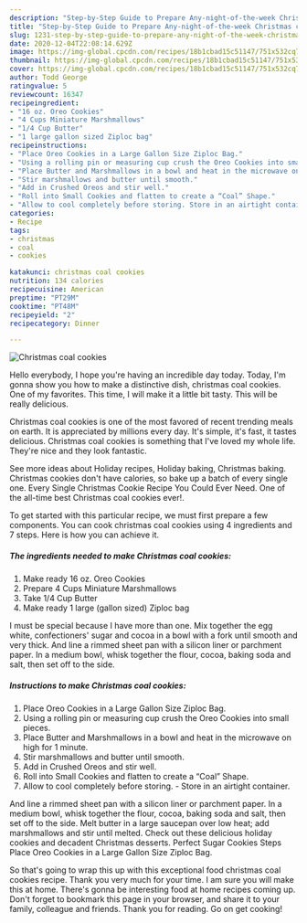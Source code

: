 ```yaml
---
description: "Step-by-Step Guide to Prepare Any-night-of-the-week Christmas coal cookies"
title: "Step-by-Step Guide to Prepare Any-night-of-the-week Christmas coal cookies"
slug: 1231-step-by-step-guide-to-prepare-any-night-of-the-week-christmas-coal-cookies
date: 2020-12-04T22:08:14.629Z
image: https://img-global.cpcdn.com/recipes/18b1cbad15c51147/751x532cq70/christmas-coal-cookies-recipe-main-photo.jpg
thumbnail: https://img-global.cpcdn.com/recipes/18b1cbad15c51147/751x532cq70/christmas-coal-cookies-recipe-main-photo.jpg
cover: https://img-global.cpcdn.com/recipes/18b1cbad15c51147/751x532cq70/christmas-coal-cookies-recipe-main-photo.jpg
author: Todd George
ratingvalue: 5
reviewcount: 16347
recipeingredient:
- "16 oz. Oreo Cookies"
- "4 Cups Miniature Marshmallows"
- "1/4 Cup Butter"
- "1 large gallon sized Ziploc bag"
recipeinstructions:
- "Place Oreo Cookies in a Large Gallon Size Ziploc Bag."
- "Using a rolling pin or measuring cup crush the Oreo Cookies into small pieces."
- "Place Butter and Marshmallows in a bowl and heat in the microwave on high for 1 minute."
- "Stir marshmallows and butter until smooth."
- "Add in Crushed Oreos and stir well."
- "Roll into Small Cookies and flatten to create a “Coal” Shape."
- "Allow to cool completely before storing. Store in an airtight container."
categories:
- Recipe
tags:
- christmas
- coal
- cookies

katakunci: christmas coal cookies 
nutrition: 134 calories
recipecuisine: American
preptime: "PT29M"
cooktime: "PT48M"
recipeyield: "2"
recipecategory: Dinner

---
```



![Christmas coal cookies](https://img-global.cpcdn.com/recipes/18b1cbad15c51147/751x532cq70/christmas-coal-cookies-recipe-main-photo.jpg)

Hello everybody, I hope you're having an incredible day today. Today, I'm gonna show you how to make a distinctive dish, christmas coal cookies. One of my favorites. This time, I will make it a little bit tasty. This will be really delicious.

Christmas coal cookies is one of the most favored of recent trending meals on earth. It is appreciated by millions every day. It's simple, it's fast, it tastes delicious. Christmas coal cookies is something that I've loved my whole life. They're nice and they look fantastic.

See more ideas about Holiday recipes, Holiday baking, Christmas baking. Christmas cookies don&#39;t have calories, so bake up a batch of every single one. Every Single Christmas Cookie Recipe You Could Ever Need. One of the all-time best Christmas coal cookies ever!.


To get started with this particular recipe, we must first prepare a few components. You can cook christmas coal cookies using 4 ingredients and 7 steps. Here is how you can achieve it.

<!--inarticleads1-->

##### The ingredients needed to make Christmas coal cookies:

1. Make ready 16 oz. Oreo Cookies
1. Prepare 4 Cups Miniature Marshmallows
1. Take 1/4 Cup Butter
1. Make ready 1 large (gallon sized) Ziploc bag


I must be special because I have more than one. Mix together the egg white, confectioners&#39; sugar and cocoa in a bowl with a fork until smooth and very thick. And line a rimmed sheet pan with a silicon liner or parchment paper. In a medium bowl, whisk together the flour, cocoa, baking soda and salt, then set off to the side. 

<!--inarticleads2-->

##### Instructions to make Christmas coal cookies:

1. Place Oreo Cookies in a Large Gallon Size Ziploc Bag.
1. Using a rolling pin or measuring cup crush the Oreo Cookies into small pieces.
1. Place Butter and Marshmallows in a bowl and heat in the microwave on high for 1 minute.
1. Stir marshmallows and butter until smooth.
1. Add in Crushed Oreos and stir well.
1. Roll into Small Cookies and flatten to create a “Coal” Shape.
1. Allow to cool completely before storing. - Store in an airtight container.


And line a rimmed sheet pan with a silicon liner or parchment paper. In a medium bowl, whisk together the flour, cocoa, baking soda and salt, then set off to the side. Melt butter in a large saucepan over low heat; add marshmallows and stir until melted. Check out these delicious holiday cookies and decadent Christmas desserts. Perfect Sugar Cookies Steps Place Oreo Cookies in a Large Gallon Size Ziploc Bag. 

So that's going to wrap this up with this exceptional food christmas coal cookies recipe. Thank you very much for your time. I am sure you will make this at home. There's gonna be interesting food at home recipes coming up. Don't forget to bookmark this page in your browser, and share it to your family, colleague and friends. Thank you for reading. Go on get cooking!
